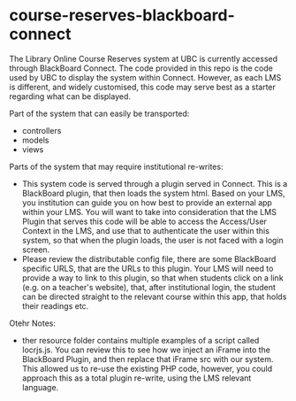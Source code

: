 # course-reserves-blackboard-connect

The Library Online Course Reserves system at UBC is currently accessed through BlackBoard Connect.
The code provided in this repo is the code used by UBC to display the system within Connect.
However, as each LMS is different, and widely customised, this code may serve best as a starter regarding what can be displayed.

Part of the system that can easily be transported:
- controllers
- models
- views


Parts of the system that may require institutional re-writes:
- This system code is served through a plugin served in Connect. This is a BlackBoard plugin, that then loads the system html. Based on your LMS, you institution can guide you on how best to provide an external app within your LMS. You will want to take into consideration that the LMS Plugin that serves this code will be able to access the Access/User Context in the LMS, and use that to authenticate the user within this system, so that when the plugin loads, the user is not faced with a login screen.
- Please review the distributable config file, there are some BlackBoard specific URLS, that are the URLs to this plugin. Your LMS will need to provide a way to link to this plugin, so that when students click on a link (e.g. on a teacher's website), that, after institutional login, the student can be directed straight to the relevant course within this app, that holds their readings etc.

Otehr Notes:
- ther resource folder contains multiple examples of a script called locrjs.js. You can review this to see how we inject an iFrame into the BlackBoard Plugin, and then replace that iFrame src with our system. This allowed us to re-use the existing PHP code, however, you could approach this as a total plugin re-write, using the LMS relevant language.
